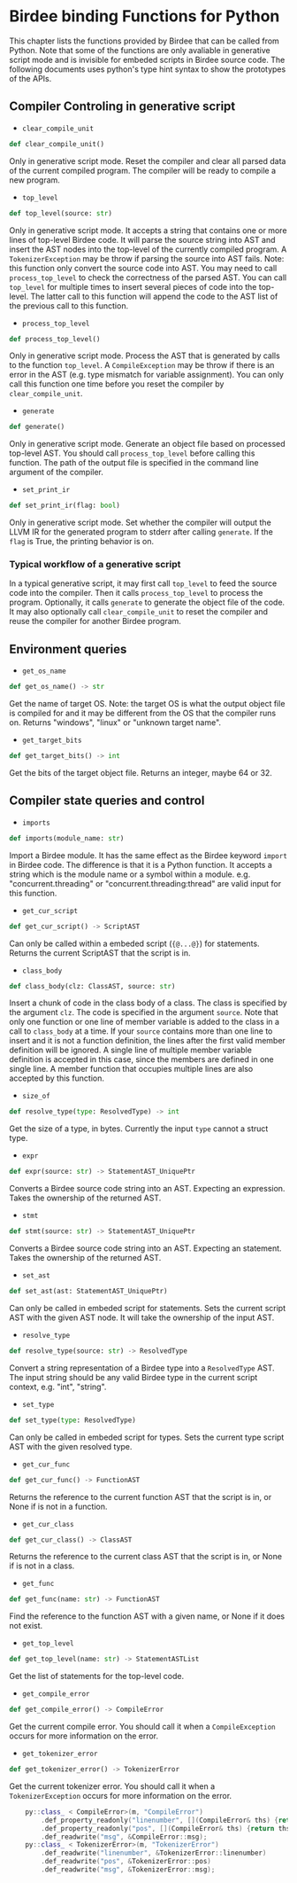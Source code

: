# Birdee binding Functions for Python

This chapter lists the functions provided by Birdee that can be called from Python. Note that some of the functions are only avaliable in generative script mode and is invisible for embeded scripts in Birdee source code. The following documents uses python's type hint syntax to show the prototypes of the APIs.

## Compiler Controling in generative script

 * `clear_compile_unit`
```python
def clear_compile_unit()
```

Only in generative script mode. Reset the compiler and clear all parsed data of the current compiled program. The compiler will be ready to compile a new program.

 * `top_level`
```python
def top_level(source: str)
```

Only in generative script mode. It accepts a string that contains one or more lines of top-level Birdee code. It will parse the source string into AST and insert the AST nodes into the top-level of the currently compiled program. A `TokenizerException` may be throw if parsing the source into AST fails. Note: this function only convert the source code into AST. You may need to call `process_top_level` to check the correctness of the parsed AST. You can call `top_level` for multiple times to insert several pieces of code into the top-level. The latter call to this function will append the code to the AST list of the previous call to this function. 

 * `process_top_level`
```python
def process_top_level()
```

Only in generative script mode. Process the AST that is generated by calls to the function `top_level`. A `CompileException` may be throw if there is an error in the AST (e.g. type mismatch for variable assignment). You can only call this function one time before you reset the compiler by `clear_compile_unit`.

 * `generate`
```python
def generate()
```

Only in generative script mode. Generate an object file based on processed top-level AST. You should call `process_top_level` before calling this function. The path of the output file is specified in the command line argument of the compiler.

 * `set_print_ir`
```python
def set_print_ir(flag: bool)
```

Only in generative script mode. Set whether the compiler will output the LLVM IR for the generated program to stderr after calling `generate`. If the `flag` is True, the printing behavior is on.

### Typical workflow of a generative script

In a typical generative script, it may first call `top_level` to feed the source code into the compiler. Then it calls `process_top_level` to process the program. Optionally, it calls `generate` to generate the object file of the code. It may also optionally call `clear_compile_unit` to reset the compiler and reuse the compiler for another Birdee program.

## Environment queries

 * `get_os_name`
```python
def get_os_name() -> str
```
Get the name of target OS. Note: the target OS is what the output object file is compiled for and it may be different from the OS that the compiler runs on. Returns "windows", "linux" or "unknown target name".

 * `get_target_bits`
```python
def get_target_bits() -> int
```
Get the bits of the target object file. Returns an integer, maybe 64 or 32.

## Compiler state queries and control

 * `imports`
```python
def imports(module_name: str)
```
Import a Birdee module. It has the same effect as the Birdee keyword `import` in Birdee code. The difference is that it is a Python function. It accepts a string which is the module name or a symbol within a module. e.g. "concurrent.threading" or "concurrent.threading:thread" are valid input for this function.

 * `get_cur_script`
```python
def get_cur_script() -> ScriptAST
```
Can only be called within a embeded script (`{@...@}`) for statements. Returns the current ScriptAST that the script is in.

 * `class_body`
```python
def class_body(clz: ClassAST, source: str)
```
Insert a chunk of code in the class body of a class. The class is specified by the argument `clz`. The code is specified in the argument `source`. Note that only one function or one line of member variable is added to the class in a call to `class_body` at a time. If your `source` contains more than one line to insert and it is not a function definition, the lines after the first valid member definition will be ignored. A single line of multiple member variable definition is accepted in this case, since the members are defined in one single line. A member function that occupies multiple lines are also accepted by this function.

 * `size_of`
```python
def resolve_type(type: ResolvedType) -> int
```
Get the size of a type, in bytes. Currently the input `type` cannot a struct type. 

 * `expr`
```python
def expr(source: str) -> StatementAST_UniquePtr
```
Converts a Birdee source code string into an AST. Expecting an expression. Takes the ownership of the returned AST.

 * `stmt`
```python
def stmt(source: str) -> StatementAST_UniquePtr
```
Converts a Birdee source code string into an AST. Expecting an statement. Takes the ownership of the returned AST.

 * `set_ast`
```python
def set_ast(ast: StatementAST_UniquePtr) 
```
Can only be called in embeded script for statements. Sets the current script AST with the given AST node. It will take the ownership of the input AST.

 * `resolve_type`
```python
def resolve_type(source: str) -> ResolvedType
```
Convert a string representation of a Birdee type into a `ResolvedType` AST. The input string should be any valid Birdee type in the current script context, e.g. "int", "string". 

 * `set_type`
```python
def set_type(type: ResolvedType)
```
Can only be called in embeded script for types. Sets the current type script AST with the given resolved type.

 * `get_cur_func`
```python
def get_cur_func() -> FunctionAST
```
Returns the reference to the current function AST that the script is in, or None if is not in a function.

 * `get_cur_class`
```python
def get_cur_class() -> ClassAST
```
Returns the reference to the current class AST that the script is in, or None if is not in a class.

 * `get_func`
```python
def get_func(name: str) -> FunctionAST
```
Find the reference to the function AST with a given name, or None if it does not exist.

 * `get_top_level`
```python
def get_top_level(name: str) -> StatementASTList
```
Get the list of statements for the top-level code.

 * `get_compile_error`
```python
def get_compile_error() -> CompileError
```
Get the current compile error. You should call it when a `CompileException` occurs for more information on the error.

 * `get_tokenizer_error`
```python
def get_tokenizer_error() -> TokenizerError
```
Get the current tokenizer error. You should call it when a `TokenizerException` occurs for more information on the error.



```C++
	py::class_ < CompileError>(m, "CompileError")
		.def_property_readonly("linenumber", [](CompileError& ths) {return ths.pos.line; })
		.def_property_readonly("pos", [](CompileError& ths) {return ths.pos.pos; })
		.def_readwrite("msg", &CompileError::msg);
	py::class_ < TokenizerError>(m, "TokenizerError")
		.def_readwrite("linenumber", &TokenizerError::linenumber)
		.def_readwrite("pos", &TokenizerError::pos)
		.def_readwrite("msg", &TokenizerError::msg);
```
